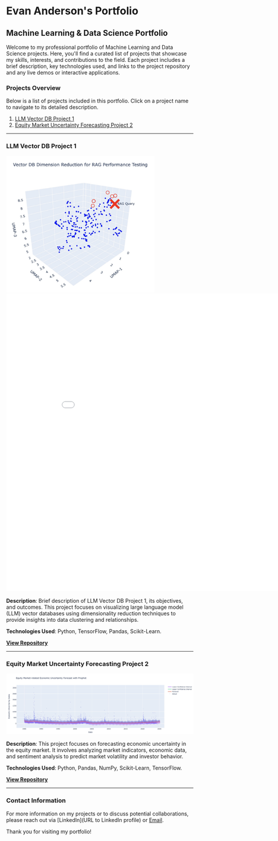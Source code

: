 # Evan Anderson's Portfolio

## Machine Learning & Data Science Portfolio

Welcome to my professional portfolio of Machine Learning and Data Science projects. Here, you'll find a curated list of projects that showcase my skills, interests, and contributions to the field. Each project includes a brief description, key technologies used, and links to the project repository and any live demos or interactive applications.

### Projects Overview

Below is a list of projects included in this portfolio. Click on a project name to navigate to its detailed description.

1. [LLM Vector DB Project 1](#llm-vector-db-project-1)
2. [Equity Market Uncertainty Forecasting Project 2](#equity-market-uncertainty-forecasting-project-2)

---

### LLM Vector DB Project 1

<img src="LLM Vector DB Project 1/Header_Photo.jpg" width="400" alt="LLM Vector DB Project 1 Image">

<iframe width="900" height="800" frameborder="0" scrolling="no" src="//plotly.com/~evan.anderson/1.embed"></iframe>

**Description**: Brief description of LLM Vector DB Project 1, its objectives, and outcomes. This project focuses on visualizing large language model (LLM) vector databases using dimensionality reduction techniques to provide insights into data clustering and relationships.

**Technologies Used**: Python, TensorFlow, Pandas, Scikit-Learn.

**[View Repository](LLM%20Vector%20DB%20Project%201/LLM_Vector_DB_Visualized_with_Dimension_Reduction.ipynb)**

---

### Equity Market Uncertainty Forecasting Project 2

<img src="Equity Market Uncertainty Forecating Project 2/Header_Image.jpg" width="1000" alt="Equity Market Uncertainty Forecasting Project 2 Image">

**Description**: This project focuses on forecasting economic uncertainty in the equity market. It involves analyzing market indicators, economic data, and sentiment analysis to predict market volatility and investor behavior.

**Technologies Used**: Python, Pandas, NumPy, Scikit-Learn, TensorFlow.

**[View Repository](Equity%20Marke%20Uncertainty%20Forecating%20Project%202/Forecasting_Economic_Uncertainty_in_Equity_Market.ipynb)**

---


### Contact Information

For more information on my projects or to discuss potential collaborations, please reach out via [LinkedIn](URL to LinkedIn profile) or [Email](mailto:your.email@example.com).

Thank you for visiting my portfolio!

